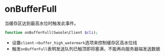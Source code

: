 # onBufferFull

当缓存区达到最高水位时触发此事件。

```php
function onBufferFull(Swoole\Client $cli);
```

* 设置`client->buffer_high_watermark`选项来控制缓存区高水位线
* 触发`onBufferFull`表明发送队列已触顶即将塞满，不能再向服务器端发送数据
